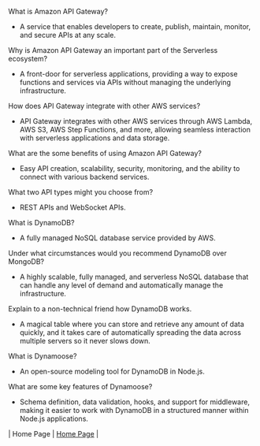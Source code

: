 What is Amazon API Gateway?

- A service that enables developers to create, publish, maintain, monitor, and secure APIs at any scale.

Why is Amazon API Gateway an important part of the Serverless ecosystem?

- A front-door for serverless applications, providing a way to expose functions and services via APIs without managing the underlying infrastructure.

How does API Gateway integrate with other AWS services?

- API Gateway integrates with other AWS services through AWS Lambda, AWS S3, AWS Step Functions, and more, allowing seamless interaction with serverless applications and data storage.

What are the some benefits of using Amazon API Gateway?

- Easy API creation, scalability, security, monitoring, and the ability to connect with various backend services.

What two API types might you choose from?

- REST APIs and WebSocket APIs.

What is DynamoDB?

- A fully managed NoSQL database service provided by AWS.

Under what circumstances would you recommend DynamoDB over MongoDB?

- A highly scalable, fully managed, and serverless NoSQL database that can handle any level of demand and automatically manage the infrastructure.

Explain to a non-technical friend how DynamoDB works.

- A magical table where you can store and retrieve any amount of data quickly, and it takes care of automatically spreading the data across multiple servers so it never slows down.

What is Dynamoose?

- An open-source modeling tool for DynamoDB in Node.js.

What are some key features of Dynamoose?

- Schema definition, data validation, hooks, and support for middleware, making it easier to work with DynamoDB in a structured manner within Node.js applications.

| Home Page               | [Home Page](./README.md)                                |
